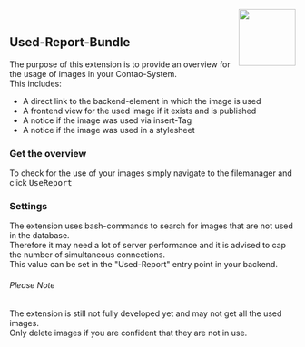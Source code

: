 <a href="https://www.1601.com" ><img align="right" src="https://user-images.githubusercontent.com/40162179/98120299-14f9f380-1eae-11eb-912e-96d7ecaeebcb.png" width="100" /></a>
<br>
## Used-Report-Bundle
The purpose of this extension is to provide an overview for the usage of images in your Contao-System.   
This includes:
- A direct link to the backend-element in which the image is used
- A frontend view for the used image if it exists and is published
- A notice if the image was used via insert-Tag
- A notice if the image was used in a stylesheet

### Get the overview
To check for the use of your images simply navigate to the filemanager and click <kbd>UseReport</kbd>   

### Settings
The extension uses bash-commands to search for images that are not used in the database.   
Therefore it may need a lot of server performance and it is advised to cap the number of simultaneous connections.   
This value can be set in the "Used-Report" entry point in your backend.   

###### Please Note
The extension is still not fully developed yet and may not get all the used images.   
Only delete images if you are confident that they are not in use.